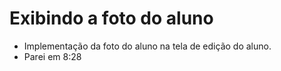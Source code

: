 # Exibindo a foto do aluno

- Implementação da foto do aluno na tela de edição do aluno.
- Parei em 8:28
